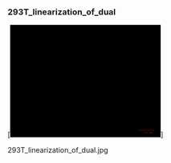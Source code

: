 ### 293T_linearization_of_dual

[<img src='293T_linearization_of_dual.jpg' width='300' />]

293T_linearization_of_dual.jpg

